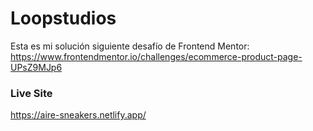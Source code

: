 # Loopstudios
Esta es mi solución siguiente desafío de Frontend Mentor: https://www.frontendmentor.io/challenges/ecommerce-product-page-UPsZ9MJp6
### Live Site
https://aire-sneakers.netlify.app/

